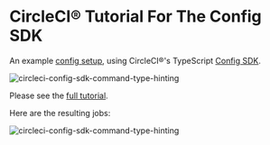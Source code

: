 # CircleCI® Tutorial For The Config SDK

An example [config setup](.circleci/), using CircleCI®'s TypeScript [Config SDK](https://circleci.com/docs/circleci-config-sdk).

![circleci-config-sdk-command-type-hinting](https://user-images.githubusercontent.com/4063887/192191169-6301cc08-cbc7-4f27-bcd9-ffc9a6eea8c3.gif)

Please see the [full tutorial](https://getlocalci.com/circleci-config-sdk-tutorial).

Here are the resulting jobs:

![circleci-config-sdk-command-type-hinting](https://user-images.githubusercontent.com/4063887/192191169-6301cc08-cbc7-4f27-bcd9-ffc9a6eea8c3.gif)
